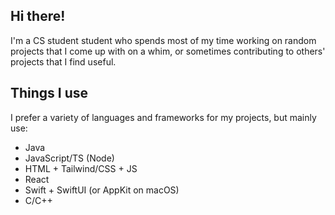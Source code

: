 ## Hi there!

I'm a CS student student who spends most of my time working on random projects that I come up with on a whim, or sometimes contributing to others' projects that I find useful.

## Things I use
I prefer a variety of languages and frameworks for my projects, but mainly use:
- Java
- JavaScript/TS (Node)
- HTML + Tailwind/CSS + JS
- React
- Swift + SwiftUI (or AppKit on macOS)
- C/C++
<!--
**CominAtYou/CominAtYou** is a ✨ _special_ ✨ repository because its `README.md` (this file) appears on your GitHub profile.

Here are some ideas to get you started:

- 🔭 I’m currently working on ...
- 🌱 I’m currently learning ...
- 👯 I’m looking to collaborate on ...
- 🤔 I’m looking for help with ...
- 💬 Ask me about ...
- 📫 How to reach me: ...
- 😄 Pronouns: ...
- ⚡ Fun fact: ...
-->
